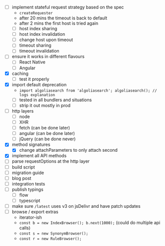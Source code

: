 - [ ] implement stateful request strategy based on the spec
  - `createRequester`
  - after 20 mins the timeout is back to default
  - after 2 mins the first host is tried again
  - [ ] host index sharing
  - [ ] host index invalidation
  - [ ] change host upon timeout
  - [ ] timeout sharing
  - [ ] timeout invalidation
- [ ] ensure it works in different flavours
  - [ ] React Native
  - [ ] Angular
- [x] caching
  - [ ] test it properly
- [x] import default deprecation
  - `import algoliasearch from 'algoliasearch'; algoliasearch(); // logs explanation`
  - [ ] tested in all bundlers and situations
  - [ ] strip it out mostly in prod
- [ ] http layers
  - [ ] node
  - [ ] XHR
  - [ ] fetch (can be done later)
  - [ ] angular (can be done later)
  - [ ] jQuery (can be done never)
- [x] method signatures
  - [x] change attachParameters to only attach second
- [x] implement all API methods
- [ ] parse requestOptions at the http layer
- [ ] build script
- [ ] migration guide
- [ ] blog post
- [ ] integration tests
- [ ] publish typings
  - [ ] flow
  - [ ] typescript
- [ ] make sure `/latest` uses v3 on jsDelivr and have patch updates
- [ ] browse / export extras
  - iterator-ish
  - `const b = new IndexBrowser(); b.next(1000);` (could do multiple api calls)
  - `const s = new SynonymBrowser();`
  - `const r = new RuleBrowser();`

